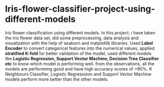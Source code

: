 # Iris-flower-classifier-project-using-different-models
Iris flower classification using different models.
In this project, i have taken the iris flower data set, did some preprocessing, data analysis and visualization with the help of seaborn and matplotlib libraries. Used **Label Encoder** to convert categorical features into the numerical values, applied **stratified K-fold** for better validation of the model, used different models like **Logistic Regression, Support Vector Machine, Decision Tree Classifier etc** to know which model is performing well. from the observations, all the models are performimg good and have high accuracy scores of >90%. K Neighbours Classifier, Logistic Regresssion and Support Vector Machine models perform more better than the other models. 
